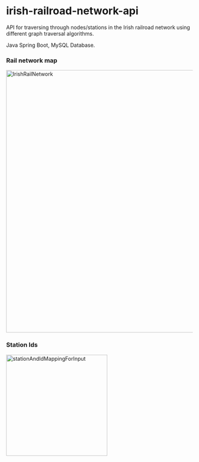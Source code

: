 # irish-railroad-network-api
API for traversing through nodes/stations in the Irish railroad network using different graph traversal algorithms. 

Java Spring Boot, MySQL Database.


<h3>Rail network map</h3>
<img width="709" alt="IrishRailNetwork" src="https://user-images.githubusercontent.com/26502566/138121311-95a1316e-54ea-4e2a-9bc8-9f05489f827f.png">


<h3>Station Ids</h3>
<img width="273" alt="stationAndIdMappingForInput" src="https://user-images.githubusercontent.com/26502566/139829567-caf6fe22-3414-420f-b597-2fe3c15a6c54.png">
